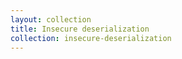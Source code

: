 ```yaml
---
layout: collection
title: Insecure deserialization
collection: insecure-deserialization
---
```



